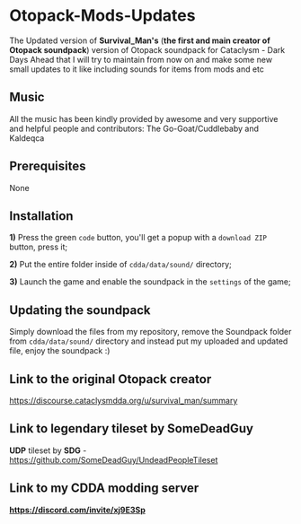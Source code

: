 # Otopack-Mods-Updates
The Updated version of **Survival_Man's** (**the first and main creator of Otopack soundpack**)  version of Otopack soundpack for Cataclysm - Dark Days Ahead that I will try to maintain from now on and make some new small updates to it like including sounds for items from mods and etc

## Music 
All the music has been kindly provided by awesome and very supportive and helpful people and contributors: The Go-Goat/Cuddlebaby and Kaldeqca

## Prerequisites 
None

## Installation
**1)** Press the green `code` button, you'll get a popup with a `download ZIP` button, press it;

**2)** Put the entire folder inside of `cdda/data/sound/` directory;

**3)** Launch the game and enable the soundpack in the `settings` of the game;

## Updating the soundpack
Simply download the files from my repository, remove the Soundpack folder from `cdda/data/sound/` directory and instead put my uploaded and updated file, enjoy the soundpack :)

## Link to the original Otopack creator
https://discourse.cataclysmdda.org/u/survival_man/summary

## Link to legendary tileset by SomeDeadGuy

**UDP** tileset by **SDG** - https://github.com/SomeDeadGuy/UndeadPeopleTileset

## Link to my CDDA modding server

**https://discord.com/invite/xj9E3Sp**
